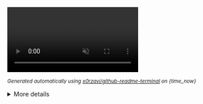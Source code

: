 <div align="justify">
<video autoplay loop muted playsinline>
    <source src="./output.gif" type="image/gif">
    Your browser does not support the video tag.
</video>

<sub><i>Generated automatically using [x0rzavi/github-readme-terminal](https://github.com/x0rzavi/github-readme-terminal) on {time_now}</i></sub>

<details>
<summary>More details</summary>

</details>
</div>

